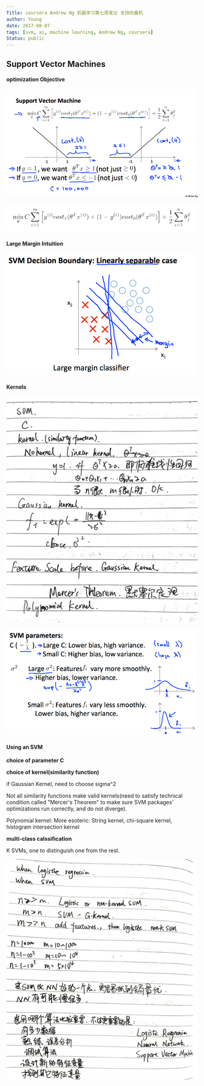 ```yaml
---
Title: coursera Andrew Ng 机器学习第七周笔记 支持向量机
author: Young
date: 2017-08-07
tags: [svm, ai, machine learning, Andrew Ng, coursera]
Status: public
---
```

## Support Vector Machines

#### optimization Objective

![](./2017-08-07/optimize-objective-0.png)

![](./2017-08-07/optimize-objective.png)

#### Large Margin Intuition

![](./2017-08-07/margin.png)

#### Kernels

![](./2017-08-07/kernel.png)

![](./2017-08-07/parameter.png)

#### Using an SVM

**choice of parameter C**

**choice of kernel(similarity function)**

if Gaussian Kernel, need to choose sigma^2

Not all similarity functions make valid kernels(need to satisfy technical condition called "Mercer's Theorem" to make sure SVM packages' optimizations run correctly, and do not diverge).

Polynomial kernel:
More esoteric: String kernel, chi-square kernel, histogram intersection kernel

**multi-class calssification**

K SVMs, one to distinguish one from the rest. 

![](./2017-08-07/using-svm.png)
